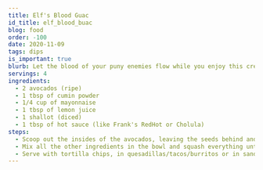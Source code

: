 ```yaml
---
title: Elf's Blood Guac
id_title: elf_blood_buac
blog: food
order: -100
date: 2020-11-09
tags: dips
is_important: true
blurb: Let the blood of your puny enemies flow while you enjoy this creamy guacamole.
servings: 4
ingredients:
  - 2 avocados (ripe)
  - 1 tbsp of cumin powder
  - 1/4 cup of mayonnaise
  - 1 tbsp of lemon juice
  - 1 shallot (diced)
  - 1 tbsp of hot sauce (like Frank's RedHot or Cholula)
steps:
  - Scoop out the insides of the avocados, leaving the seeds behind and put them in a serving bowl.
  - Mix all the other ingredients in the bowl and squash everything until it's smooth.
  - Serve with tortilla chips, in quesadillas/tacos/burritos or in sandwiches.
---
```

